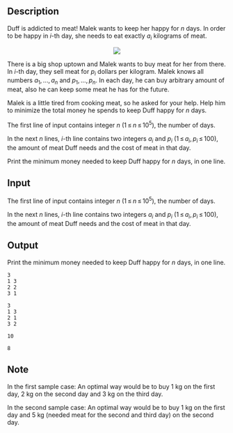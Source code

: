 ## Description

<div><p>Duff is addicted to meat! Malek wants to keep her happy for <span class="tex-span"><i>n</i></span> days. In order to be happy in <span class="tex-span"><i>i</i></span>-th day, she needs to eat exactly <span class="tex-span"><i>a</i><sub class="lower-index"><i>i</i></sub></span> kilograms of meat.</p><center> <img class="tex-graphics" src="file://x9oie6DN.png" style="max-width: 100.0%;max-height: 100.0%;"> </center><p>There is a big shop uptown and Malek wants to buy meat for her from there. In <span class="tex-span"><i>i</i></span>-th day, they sell meat for <span class="tex-span"><i>p</i><sub class="lower-index"><i>i</i></sub></span> dollars per kilogram. Malek knows all numbers <span class="tex-span"><i>a</i><sub class="lower-index">1</sub>, ..., <i>a</i><sub class="lower-index"><i>n</i></sub></span> and <span class="tex-span"><i>p</i><sub class="lower-index">1</sub>, ..., <i>p</i><sub class="lower-index"><i>n</i></sub></span>. In each day, he can buy arbitrary amount of meat, also he can keep some meat he has for the future.</p><p>Malek is a little tired from cooking meat, so he asked for your help. Help him to minimize the total money he spends to keep Duff happy for <span class="tex-span"><i>n</i></span> days. </p></div><div class="input-specification"><p>The first line of input contains integer <span class="tex-span"><i>n</i></span> (<span class="tex-span">1 ≤ <i>n</i> ≤ 10<sup class="upper-index">5</sup></span>), the number of days.</p><p>In the next <span class="tex-span"><i>n</i></span> lines, <span class="tex-span"><i>i</i></span>-th line contains two integers <span class="tex-span"><i>a</i><sub class="lower-index"><i>i</i></sub></span> and <span class="tex-span"><i>p</i><sub class="lower-index"><i>i</i></sub></span> (<span class="tex-span">1 ≤ <i>a</i><sub class="lower-index"><i>i</i></sub>, <i>p</i><sub class="lower-index"><i>i</i></sub> ≤ 100</span>), the amount of meat Duff needs and the cost of meat in that day.</p></div><div class="output-specification"><p>Print the minimum money needed to keep Duff happy for <span class="tex-span"><i>n</i></span> days, in one line.</p></div>

## Input

<p>The first line of input contains integer <span class="tex-span"><i>n</i></span> (<span class="tex-span">1 ≤ <i>n</i> ≤ 10<sup class="upper-index">5</sup></span>), the number of days.</p><p>In the next <span class="tex-span"><i>n</i></span> lines, <span class="tex-span"><i>i</i></span>-th line contains two integers <span class="tex-span"><i>a</i><sub class="lower-index"><i>i</i></sub></span> and <span class="tex-span"><i>p</i><sub class="lower-index"><i>i</i></sub></span> (<span class="tex-span">1 ≤ <i>a</i><sub class="lower-index"><i>i</i></sub>, <i>p</i><sub class="lower-index"><i>i</i></sub> ≤ 100</span>), the amount of meat Duff needs and the cost of meat in that day.</p>

## Output

<p>Print the minimum money needed to keep Duff happy for <span class="tex-span"><i>n</i></span> days, in one line.</p>





```input1
3
1 3
2 2
3 1

```




```input2
3
1 3
2 1
3 2

```




```output1
10

```




```output2
8

```



## Note

<p>In the first sample case: An optimal way would be to buy 1 kg on the first day, 2 kg on the second day and 3 kg on the third day.</p><p>In the second sample case: An optimal way would be to buy 1 kg on the first day and 5 kg (needed meat for the second and third day) on the second day.</p>
